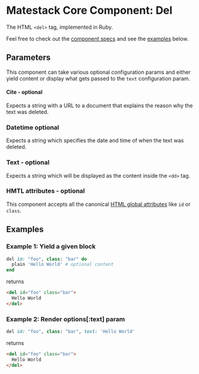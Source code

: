 # Matestack Core Component: Del

The HTML `<del>` tag, implemented in Ruby.

Feel free to check out the [component specs](/spec/usage/components/del_spec.rb) and see the [examples](#examples) below.

## Parameters
This component can take various optional configuration params and either yield content or display what gets passed to the `text` configuration param.

#### Cite - optional
Expects a string with a URL to a document that explains the reason why the text was deleted.

### Datetime optional
Expects a string which specifies the date and time of when the text was deleted.

### Text - optional
Expects a string which will be displayed as the content inside the `<dd>` tag.

### HMTL attributes - optional
This component accepts all the canonical [HTML global attributes](https://www.w3schools.com/tags/ref_standardattributes.asp) like `id` or `class`.

## Examples

### Example 1: Yield a given block

```ruby
del id: "foo", class: "bar" do
  plain 'Hello World' # optional content
end
```

returns

```html
<del id="foo" class="bar">
  Hello World
</del>
```

### Example 2: Render options[:text] param

```ruby
del id: "foo", class: "bar", text: 'Hello World'
```

returns

```html
<del id="foo" class="bar">
  Hello World
</del>
```
